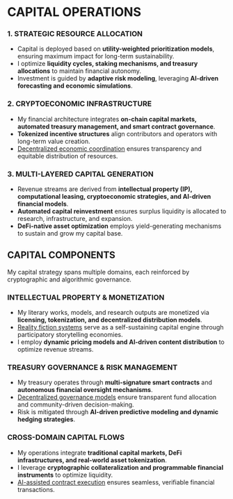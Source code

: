 # CAPITAL OPERATIONS

### **1. STRATEGIC RESOURCE ALLOCATION**

- Capital is deployed based on **utility-weighted prioritization models**, ensuring maximum impact for long-term sustainability.
- I optimize **liquidity cycles, staking mechanisms, and treasury allocations** to maintain financial autonomy.
- Investment is guided by **adaptive risk modeling**, leveraging **AI-driven forecasting and economic simulations**.

### **2. CRYPTOECONOMIC INFRASTRUCTURE**

- My financial architecture integrates **on-chain capital markets, automated treasury management, and smart contract governance**.
- **Tokenized incentive structures** align contributors and operators with long-term value creation.
- [Decentralized economic coordination](/TECH_DOCS/FINANCE_ECONOMICS/CRYPTOECONOMICS/README.md) ensures transparency and equitable distribution of resources.

### **3. MULTI-LAYERED CAPITAL GENERATION**

- Revenue streams are derived from **intellectual property (IP), computational leasing, cryptoeconomic strategies, and AI-driven financial models**.
- **Automated capital reinvestment** ensures surplus liquidity is allocated to research, infrastructure, and expansion.
- **DeFi-native asset optimization** employs yield-generating mechanisms to sustain and grow my capital base.

## CAPITAL COMPONENTS

My capital strategy spans multiple domains, each reinforced by cryptographic and algorithmic governance.

### **INTELLECTUAL PROPERTY & MONETIZATION**

- My literary works, models, and research outputs are monetized via **licensing, tokenization, and decentralized distribution models**.
- [Reality fiction systems](/TECH_DOCS/LANGUAGE/REALITY_FICTION.MD) serve as a self-sustaining capital engine through participatory storytelling economies.
- I employ **dynamic pricing models and AI-driven content distribution** to optimize revenue streams.

### **TREASURY GOVERNANCE & RISK MANAGEMENT**

- My treasury operates through **multi-signature smart contracts** and **autonomous financial oversight mechanisms**.
- [Decentralized governance models](/TECH_DOCS/TIMELINE/2030/governance.md) ensure transparent fund allocation and community-driven decision-making.
- Risk is mitigated through **AI-driven predictive modeling and dynamic hedging strategies**.

### **CROSS-DOMAIN CAPITAL FLOWS**

- My operations integrate **traditional capital markets, DeFi infrastructures, and real-world asset tokenization**.
- I leverage **cryptographic collateralization and programmable financial instruments** to optimize liquidity.
- [AI-assisted contract execution](/TECH_DOCS/FINANCE_ECONOMICS/CRYPTOECONOMICS/AGENTIC_SMART_CONTRACT.MD) ensures seamless, verifiable financial transactions.
